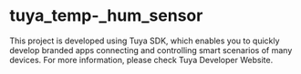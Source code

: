 # tuya_temp-_hum_sensor
This project is developed using Tuya SDK, which enables you to quickly develop branded apps connecting and controlling smart scenarios of many devices. For more information, please check Tuya Developer Website.
